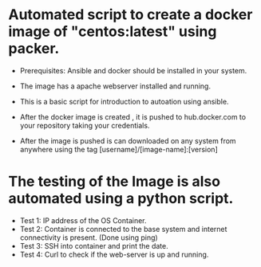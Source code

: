 # Automated script to create a docker image of "centos:latest" using packer.
* Prerequisites: Ansible and docker should be installed in your system.
* The image has a apache webserver installed and running.
* This is a basic script for introduction to autoation using ansible.

* After the docker image is created , it is pushed to hub.docker.com to your repository taking your credentials.
* After the image is pushed is can downloaded on any system from anywhere using the tag [username]/[image-name]:[version]

# The testing of the Image is also automated using a python script.
* Test 1: IP address of the OS Container.
* Test 2: Container is connected to the base system and internet connectivity is present. (Done using ping)
* Test 3: SSH into container and print the date.
* Test 4: Curl to check if the web-server is up and running.
